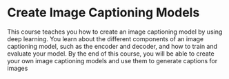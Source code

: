 # Create Image Captioning Models

This course teaches you how to create an image captioning model by using deep learning. You learn about the different components of an image captioning model, such as the encoder and decoder, and how to train and evaluate your model. By the end of this course, you will be able to create your own image captioning models and use them to generate captions for images